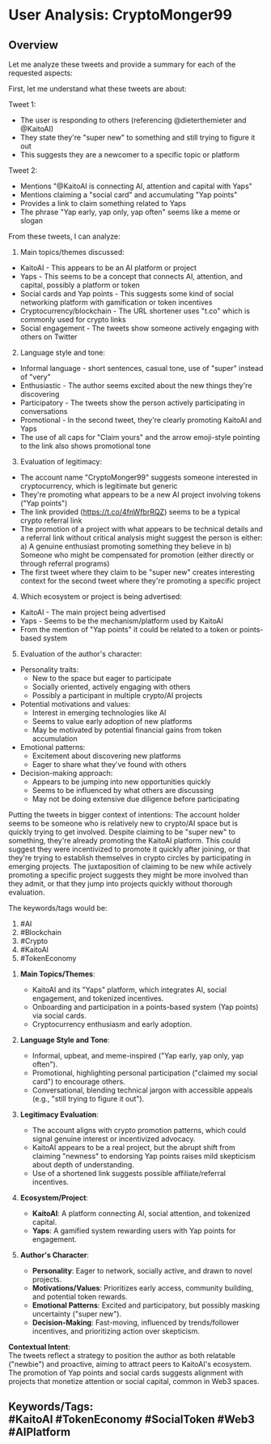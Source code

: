 # User Analysis: CryptoMonger99

## Overview

<think>
Let me analyze these tweets and provide a summary for each of the requested aspects:

First, let me understand what these tweets are about:

Tweet 1: 
- The user is responding to others (referencing @dieterthemieter and @KaitoAI)
- They state they're "super new" to something and still trying to figure it out
- This suggests they are a newcomer to a specific topic or platform

Tweet 2:
- Mentions "@KaitoAI is connecting AI, attention and capital with Yaps"
- Mentions claiming a "social card" and accumulating "Yap points"
- Provides a link to claim something related to Yaps
- The phrase "Yap early, yap only, yap often" seems like a meme or slogan

From these tweets, I can analyze:

1. Main topics/themes discussed:
- KaitoAI - This appears to be an AI platform or project
- Yaps - This seems to be a concept that connects AI, attention, and capital, possibly a platform or token
- Social cards and Yap points - This suggests some kind of social networking platform with gamification or token incentives
- Cryptocurrency/blockchain - The URL shortener uses "t.co" which is commonly used for crypto links
- Social engagement - The tweets show someone actively engaging with others on Twitter

2. Language style and tone:
- Informal language - short sentences, casual tone, use of "super" instead of "very"
- Enthusiastic - The author seems excited about the new things they're discovering
- Participatory - The tweets show the person actively participating in conversations
- Promotional - In the second tweet, they're clearly promoting KaitoAI and Yaps
- The use of all caps for "Claim yours" and the arrow emoji-style pointing to the link also shows promotional tone

3. Evaluation of legitimacy:
- The account name "CryptoMonger99" suggests someone interested in cryptocurrency, which is legitimate but generic
- They're promoting what appears to be a new AI project involving tokens ("Yap points")
- The link provided (https://t.co/4fnWfbrRQZ) seems to be a typical crypto referral link
- The promotion of a project with what appears to be technical details and a referral link without critical analysis might suggest the person is either:
  a) A genuine enthusiast promoting something they believe in
  b) Someone who might be compensated for promotion (either directly or through referral programs)
- The first tweet where they claim to be "super new" creates interesting context for the second tweet where they're promoting a specific project

4. Which ecosystem or project is being advertised:
- KaitoAI - The main project being advertised
- Yaps - Seems to be the mechanism/platform used by KaitoAI
- From the mention of "Yap points" it could be related to a token or points-based system

5. Evaluation of the author's character:
- Personality traits: 
  - New to the space but eager to participate
  - Socially oriented, actively engaging with others
  - Possibly a participant in multiple crypto/AI projects
- Potential motivations and values:
  - Interest in emerging technologies like AI
  - Seems to value early adoption of new platforms
  - May be motivated by potential financial gains from token accumulation
- Emotional patterns:
  - Excitement about discovering new platforms
  - Eager to share what they've found with others
- Decision-making approach:
  - Appears to be jumping into new opportunities quickly
  - Seems to be influenced by what others are discussing
  - May not be doing extensive due diligence before participating

Putting the tweets in bigger context of intentions:
The account holder seems to be someone who is relatively new to crypto/AI space but is quickly trying to get involved. Despite claiming to be "super new" to something, they're already promoting the KaitoAI platform. This could suggest they were incentivized to promote it quickly after joining, or that they're trying to establish themselves in crypto circles by participating in emerging projects. The juxtaposition of claiming to be new while actively promoting a specific project suggests they might be more involved than they admit, or that they jump into projects quickly without thorough evaluation.

The keywords/tags would be:
1. #AI
2. #Blockchain
3. #Crypto
4. #KaitoAI
5. #TokenEconomy
</think>

1. **Main Topics/Themes**:  
   - KaitoAI and its "Yaps" platform, which integrates AI, social engagement, and tokenized incentives.  
   - Onboarding and participation in a points-based system (Yap points) via social cards.  
   - Cryptocurrency enthusiasm and early adoption.

2. **Language Style and Tone**:  
   - Informal, upbeat, and meme-inspired ("Yap early, yap only, yap often").  
   - Promotional, highlighting personal participation ("claimed my social card") to encourage others.  
   - Conversational, blending technical jargon with accessible appeals (e.g., "still trying to figure it out").

3. **Legitimacy Evaluation**:  
   - The account aligns with crypto promotion patterns, which could signal genuine interest or incentivized advocacy.  
   - KaitoAI appears to be a real project, but the abrupt shift from claiming "newness" to endorsing Yap points raises mild skepticism about depth of understanding.  
   - Use of a shortened link suggests possible affiliate/referral incentives.

4. **Ecosystem/Project**:  
   - **KaitoAI**: A platform connecting AI, social attention, and tokenized capital.  
   - **Yaps**: A gamified system rewarding users with Yap points for engagement.

5. **Author's Character**:  
   - **Personality**: Eager to network, socially active, and drawn to novel projects.  
   - **Motivations/Values**: Prioritizes early access, community building, and potential token rewards.  
   - **Emotional Patterns**: Excited and participatory, but possibly masking uncertainty ("super new").  
   - **Decision-Making**: Fast-moving, influenced by trends/follower incentives, and prioritizing action over skepticism.

**Contextual Intent**:  
The tweets reflect a strategy to position the author as both relatable ("newbie") and proactive, aiming to attract peers to KaitoAI's ecosystem. The promotion of Yap points and social cards suggests alignment with projects that monetize attention or social capital, common in Web3 spaces.

**Keywords/Tags**:  
#KaitoAI #TokenEconomy #SocialToken #Web3 #AIPlatform
---
